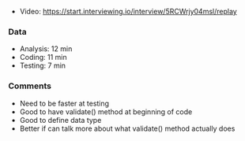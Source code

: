 - Video: https://start.interviewing.io/interview/5RCWrjy04msl/replay

### Data
- Analysis: 12 min
- Coding: 11 min
- Testing: 7 min

### Comments
- Need to be faster at testing
- Good to have validate() method at beginning of code
- Good to define data type
- Better if can talk more about what validate() method actually does
